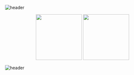 ![header](https://capsule-render.vercel.app/api?type=waving&color=9FCDB3&section=header&height=170&text=HeeHiHee's%20GitHub&animation=twinkling&fontSize=40&desc=Back-End%20Developer&descAlignY=48&fontAlignY=30&reversal=true&fontColor=ffffff)

<div align="center">
 <p>
  <img height="150em" src="https://github-readme-stats.vercel.app/api?username=HeeHiHee&hide=contribs,prs&show_icons=true&theme=transparent&title_color=7CB082&icon_color=7CB082&text_color=555553">
  <img height="150em" src="http://mazassumnida.wtf/api/v2/generate_badge?boj=dahee1218">
</p>


  

</div>



![header](https://capsule-render.vercel.app/api?type=waving&color=9FCDB3&section=footer&height=120)
